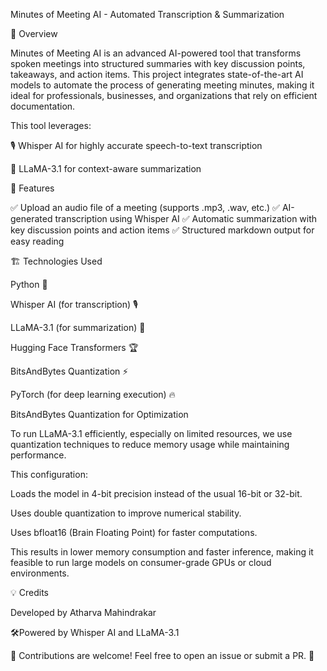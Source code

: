 Minutes of Meeting AI - Automated Transcription & Summarization

📌 Overview

Minutes of Meeting AI is an advanced AI-powered tool that transforms spoken meetings into structured summaries with key discussion points, takeaways, and action items. This project integrates state-of-the-art AI models to automate the process of generating meeting minutes, making it ideal for professionals, businesses, and organizations that rely on efficient documentation.

This tool leverages:

🎙️ Whisper AI for highly accurate speech-to-text transcription

🧠 LLaMA-3.1 for context-aware summarization



🚀 Features

✅ Upload an audio file of a meeting (supports .mp3, .wav, etc.)
✅ AI-generated transcription using Whisper AI
✅ Automatic summarization with key discussion points and action items
✅ Structured markdown output for easy reading




🏗️ Technologies Used

Python 🐍

Whisper AI (for transcription) 🎙️

LLaMA-3.1 (for summarization) 🤖

Hugging Face Transformers 🏆

BitsAndBytes Quantization ⚡

PyTorch (for deep learning execution) 🔥




BitsAndBytes Quantization for Optimization

To run LLaMA-3.1 efficiently, especially on limited resources, we use quantization techniques to reduce memory usage while maintaining performance.

This configuration:

Loads the model in 4-bit precision instead of the usual 16-bit or 32-bit.

Uses double quantization to improve numerical stability.

Uses bfloat16 (Brain Floating Point) for faster computations.

This results in lower memory consumption and faster inference, making it feasible to run large models on consumer-grade GPUs or cloud environments.



💡 Credits

Developed by Atharva Mahindrakar

🛠️Powered by Whisper AI and LLaMA-3.1

📌 Contributions are welcome! Feel free to open an issue or submit a PR. 🤝

